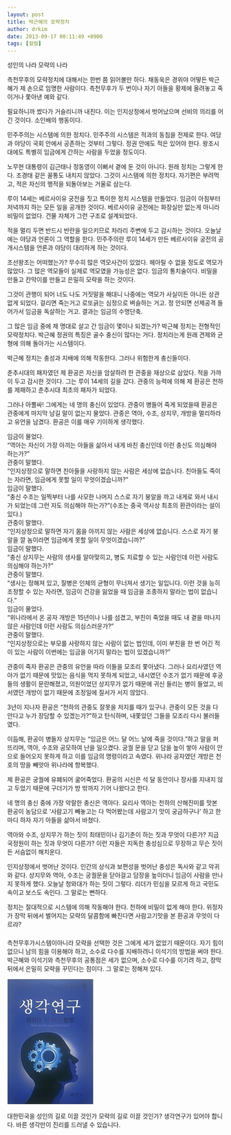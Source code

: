 ```yaml
---
layout: post
title: 박근혜의 모략정치
author: drkim
date: 2013-09-17 00:11:49 +0900
tags: [컬럼]
---
```

성인의 나라 모략의 나라 


  


측천무후의 모략정치에 대해서는 한번 쯤 읽어볼만 하다. 채동욱은 경위야 어떻든 박근혜가 제 손으로 임명한 사람이다. 측천무후가 두 번이나 자기 아들을 황제에 올려놓고 죽이거나 쫓아낸 예와 같다. 


  


필요하니까 썼다가 거슬리니까 내친다. 이는 인지상정에서 벗어났으며 선비의 의리를 어긴 것이다. 소인배의 행동이다. 


  


민주주의는 시스템에 의한 정치다. 민주주의 시스템은 적과의 동침을 전제로 한다. 여당과 야당이 국회 안에서 공존하는 것부터 그렇다. 정권 안에도 적은 있어야 한다. 왕조시대에도 특별히 임금에게 간하는 사람을 두었을 정도이다. 


  


노무현 대통령이 김근태나 정동영이 이뻐서 곁에 둔 것이 아니다. 원래 정치는 그렇게 한다. 조경태 같은 꼴통도 내치지 않았다. 그것이 시스템에 의한 정치다. 자기편은 부려먹고, 적은 자신의 행적을 되돌아보는 거울로 삼는다. 


  


루이 14세는 베르사이유 궁전을 짓고 특이한 정치 시스템을 만들었다. 임금이 아침부터 저녁까지 하는 모든 일을 공개한 것이다. 베르사이유 궁전에는 화장실만 없는게 아니라 비밀이 없었다. 건물 자체가 그런 구조로 설계되었다. 


  


적을 멀리 두면 반드시 반란을 일으키므로 차라리 주변에 두고 감시하는 것이다. 오늘날에는 야당과 언론이 그 역할을 한다. 민주주의란 루이 14세가 만든 베르사이유 궁전의 공개시스템을 언론과 야당이 대리하게 하는 것이다. 


  


조선왕조는 어떠했는가? 무수히 많은 역모사건이 있었다. 헤아릴 수 없을 정도로 역모가 많았다. 그 많은 역모들이 실제로 역모였을 가능성은 없다. 임금의 통치술이다. 비밀을 만들고 칸막이를 만들고 은밀히 모략을 하는 것이다. 


  


그것이 관행이 되어 너도 나도 거짓말을 해대니 나중에는 역모가 사실이든 아니든 상관없게 되었다. 걸리면 죽는거고 로또긁는 심정으로 벼슬하는 거고. 정 안되면 선제공격 들어가서 임금을 독살하는 거고. 결과는 임금의 수명단축. 


  


그 많은 임금 중에 제 명대로 살고 간 임금이 몇이나 되겠는가? 박근혜 정치는 전형적인 모략정치다. 박근혜 정권의 특징은 골수 충신이 많다는 거다. 정치라는게 원래 견제와 균형에 의해 돌아가는 시스템이다. 


  


박근혜 정치는 충성과 지배에 의해 작동한다. 그러나 위험한게 충신들이다. 


  


춘추시대의 패자였던 제 환공은 자신을 암살하려 한 관중을 재상으로 삼았다. 적을 가까이 두고 감시한 것이다. 그는 루이 14세의 길을 갔다. 관중의 능력에 의해 제 환공은 천하를 제패하고 춘추시대 최초의 패자가 되었다. 


  


그러나 아뿔싸! 그에게는 네 명의 충신이 있었다. 관중이 병들어 죽게 되었을때 환공은 관중에게 마지막 남길 말이 없는지 물었다. 관중은 역아, 수조, 상지무, 개방을 멀리하라고 유언을 남겼다. 환공은 이를 매우 기이하게 생각했다. 


  


임금이 물었다.     
“역아는 자신이 가장 아끼는 아들을 삶아서 내게 바친 충신인데 이런 충신도 의심해야 하는가?”    
관중이 말했다.    
“인지상정으로 말하면 친아들을 사랑하지 않는 사람은 세상에 없습니다. 친아들도 죽이는 자라면, 임금에게 못할 일이 무엇이겠습니까?”    
임금이 말했다.    
“충신 수조는 일찍부터 나를 사모한 나머지 스스로 자기 붕알을 까고 내게로 와서 내시가 되었는데 그런 자도 의심해야 하는가?”(수조는 중국 역사상 최초의 환관이라는 설이 있다.)    
관중이 말했다.    
“인지상정으로 말하면 자기 몸을 아끼지 않는 사람은 세상에 없습니다. 스스로 자기 붕알을 깔 놈이라면 임금에게 못할 일이 무엇이겠습니까?”    
임금이 말했다.    
“충신 상지무는 사람의 생사를 알아맞히고, 병도 치료할 수 있는 사람인데 이런 사람도 의심해야 하는가?”    
관중이 말했다.    
“생사는 정해져 있고, 질병은 인체의 균형이 무너져서 생기는 일입니다. 이런 것을 능히 조정할 수 있는 자라면, 임금이 건강을 잃었을 때 임금을 조종하지 말라는 법이 없습니다.”    
임금이 물었다.    
“위나라에서 온 공자 개방은 15년이나 나를 섬겼고, 부친이 죽었을 때도 내 곁을 떠나지 않은 사람인데 이런 사람도 의심스러운가?”    
관중이 말했다.    
“인지상정으로는 부모를 사랑하지 않는 사람이 없는 법인데, 이미 부친을 한 번 어긴 적이 있는 사람이 이번에는 임금을 어기지 말라는 법이 있겠습니까?” 


  


관중이 죽자 환공은 관중의 유언을 따라 이들을 모조리 쫓아냈다. 그러나 요리사였던 역아가 없기 때문에 맛있는 음식을 먹지 못하게 되었고, 내시였던 수조가 없기 때문에 후궁들의 생활이 문란해졌고, 의원이었던 상지무가 없기 때문에 귀신 들리는 병이 들었고, 비서였던 개방이 없기 때문에 조정일에 질서가 서지 않았다. 


  


3년이 지나자 환공은 “천하의 관중도 잘못을 저지를 때가 있구나. 관중이 모든 것을 다 안다고 누가 장담할 수 있겠는가?”하고 탄식하며, 내쫓았던 그들을 모조리 다시 불러들였다. 


  


이듬해, 환공이 병들자 상지무는 “임금은 어느 달 어느 날에 죽을 것이다.”하고 말을 퍼뜨리며, 역아, 수조와 공모하여 난을 일으켰다. 궁궐 문을 닫고 담을 높이 쌓아 사람이 안으로 들어오지 못하게 하고 이를 임금의 명령이라고 속였다. 위나라 공자였던 개방은 천 호의 땅을 빼앗아 위나라에 항복했다. 


  


제 환공은 궁궐에 유폐되어 굶어죽었다. 환공의 시신은 석 달 동안이나 장사를 지내지 않고 두었기 때문에 구더기가 방 밖까지 기어 나왔다고 한다. 


  


네 명의 충신 중에 가장 악랄한 충신은 역아다. 요리사 역아는 천하의 산해진미를 맛본 환공이 농담으로 ‘사람고기 빼놓고는 다 먹어봤는데 사람고기 맛이 궁금하구나’ 하고 한 마디 하자 자기 아들을 삶아서 바쳤다. 


  


역아와 수조, 상지무가 하는 짓이 최태민이나 김기춘이 하는 짓과 무엇이 다른가? 지금 국정원이 하는 짓과 무엇이 다른가? 이런 자들은 지독한 충성심으로 무장하고 무슨 짓이든 서슴없이 해치운다. 


  


인지상정에서 벗어난 것이다. 인간의 상식과 보편성을 벗어난 충성은 독사와 같고 악귀와 같다. 상지무와 역아, 수조는 궁궐문을 닫아걸고 담장을 높이더니 임금이 사람을 만나지 못하게 했다. 오늘날 청와대가 하는 짓이 그렇다. 리더가 민심을 모르게 하고 국민도 속이고 보스도 속인다. 그 말로는 뻔하다. 


  


정치는 절대적으로 시스템에 의해 작동해야 한다. 천하에 비밀이 없게 해야 한다. 위정자가 장막 뒤에서 벌어지는 모략의 달콤함에 빠진다면 사람고기맛을 본 환공과 무엇이 다르랴? 



###



측천무후가시스템이아니라 모략을 선택한 것은 그에게 세가 없었기 때문이다. 자기 힘이 없으니 남의 힘을 이용해야 하고, 소수로 다수를 지배하려니 이석기의 방법을 써야 한다.박근혜와 이석기와 측천무후의 공통점은 세가 없으며, 소수로 다수를 이기려 하고, 장막 뒤에서 은밀히 모략을 꾸민다는 점이다. 그 말로는 정해져 있다. 





 ![](/files/attach/images/199/535/387/1234.JPG)

  


대한민국을 성인의 길로 이끌 것인가 모략의 길로 이끌 것인가? 생각연구가 있어야 합니다. 바른 생각만이 진리를 드러낼 수 있습니다.